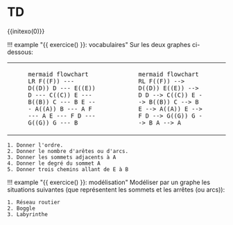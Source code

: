 # TD

{{initexo(0)}}

!!! example "{{ exercice() }}: vocabulaires"
    Sur les deux graphes ci-dessous:
    <table><tr><td>
    <figure markdown>
    ```mermaid
    flowchart LR
    F((F)) --- D((D))
    D --- E((E))
    D --- C((C))
    E --- B((B))
    C --- B
    E --- A((A))
    B --- A
    F --- A
    E --- F
    D --- G((G))
    G --- B
    ```
    </figure>
    </td><td>
    <figure markdown>
    ```mermaid
    flowchart RL
    F((F)) --> D((D))
    E((E)) --> D
    D --> C((C))
    E --> B((B))
    C --> B
    E --> A((A))
    E --> F
    D --> G((G))
    G --> B
    A --> A
    ```
    </figure>
    </td></tr></table>

    1. Donner l'ordre.
    2. Donner le nombre d'arêtes ou d'arcs.
    3. Donner les sommets adjacents à A
    4. Donner le degré du sommet A
    5. Donner trois chemins allant de E à B

!!! example "{{ exercice() }}: modélisation"
    Modéliser par un graphe les situations suivantes (que représentent les sommets et les arrêtes (ou arcs)):
    
    1. Réseau routier
    2. Boggle
    3. Labyrinthe

